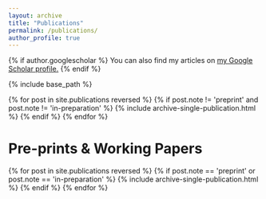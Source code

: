 ```yaml
---
layout: archive
title: "Publications"
permalink: /publications/
author_profile: true
---
```


{% if author.googlescholar %}
  You can also find my articles on <u><a href="{{author.googlescholar}}">my Google Scholar profile</a>.</u>
{% endif %}

{% include base_path %}

{% for post in site.publications reversed %}
  {% if post.note != 'preprint' and post.note != 'in-preparation' %}
    {% include archive-single-publication.html %}
  {% endif %}
{% endfor %}

Pre-prints & Working Papers
======
{% for post in site.publications reversed %}
  {% if post.note == 'preprint' or  post.note == 'in-preparation' %}
    {% include archive-single-publication.html %}
  {% endif %}
{% endfor %}


